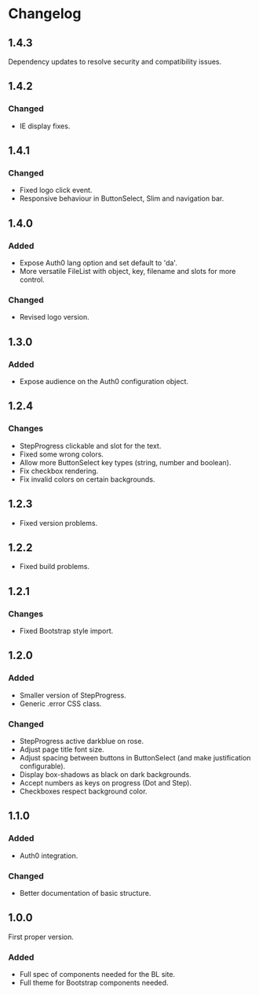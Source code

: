 # Changelog

## 1.4.3

Dependency updates to resolve security and compatibility issues.

## 1.4.2

### Changed

- IE display fixes.

## 1.4.1

### Changed

- Fixed logo click event.
- Responsive behaviour in ButtonSelect, Slim and navigation bar.

## 1.4.0

### Added

- Expose Auth0 lang option and set default to 'da'.
- More versatile FileList with object, key, filename and slots for more control.

### Changed

- Revised logo version.

## 1.3.0

### Added

- Expose audience on the Auth0 configuration object.

## 1.2.4

### Changes

- StepProgress clickable and slot for the text.
- Fixed some wrong colors.
- Allow more ButtonSelect key types (string, number and boolean).
- Fix checkbox rendering.
- Fix invalid colors on certain backgrounds.

## 1.2.3

- Fixed version problems.

## 1.2.2

- Fixed build problems.

## 1.2.1

### Changes

- Fixed Bootstrap style import.

## 1.2.0

### Added

- Smaller version of StepProgress.
- Generic .error CSS class.
  
### Changed

- StepProgress active darkblue on rose.
- Adjust page title font size.
- Adjust spacing between buttons in ButtonSelect (and make justification configurable).
- Display box-shadows as black on dark backgrounds.
- Accept numbers as keys on progress (Dot and Step).
- Checkboxes respect background color.

## 1.1.0

### Added

- Auth0 integration.

### Changed

- Better documentation of basic structure.

## 1.0.0

First proper version.

### Added

- Full spec of components needed for the BL site.
- Full theme for Bootstrap components needed.